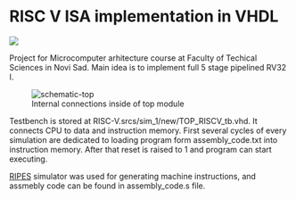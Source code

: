# RISC V ISA implementation in VHDL


![](https://riscv.org/wp-content/uploads/2018/09/riscv-logo-1.png)

Project for Microcomputer arhitecture course at Faculty of Techical Sciences in Novi Sad. Main idea is to implement full 5 stage pipelined RV32 I.

<figure>
<img src="https://i.ibb.co/tpFXhKB/schematic-top.png" alt="schematic-top" border="0">
<figcaption>Internal connections inside of top module</figcaption>
</figure>

Testbench is stored at RISC-V.srcs/sim_1/new/TOP_RISCV_tb.vhd. It connects CPU to data and instruction memory. First several cycles of every simulation are dedicated to loading program form assembly_code.txt into instruction memory. After that reset is raised to 1 and program can start executing.

<a href="https://github.com/mortbopet/Ripes">RIPES</a> simulator was used for generating machine instructions, and assmebly code can be found in assembly_code.s file. 
